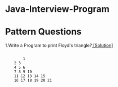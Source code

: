 # Java-Interview-Program
# Pattern Questions
1.Write a Program to print Floyd's triangle?[ [Solution] ](InterviewProgram/pattren12.java)

```

        1 
	2 3 
	4 5 6 
	7 8 9 10 
	11 12 13 14 15 
	16 17 18 19 20 21

 ```
